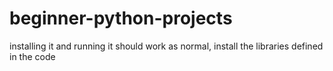 # beginner-python-projects

installing it and running it should work as normal, install the libraries defined in the code
